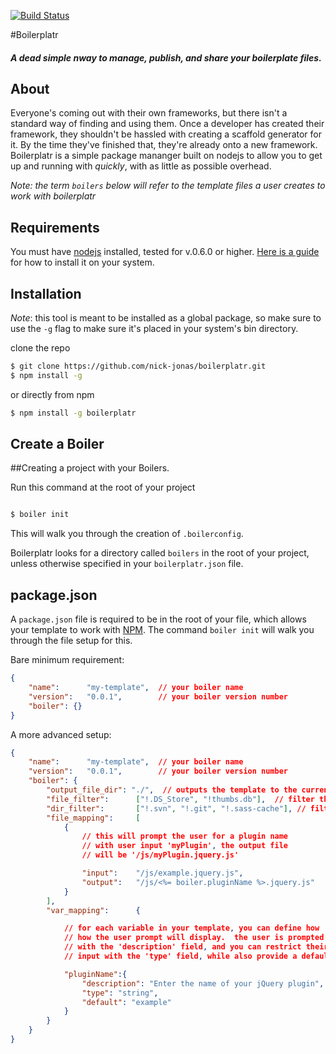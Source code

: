 [![Build Status](https://travis-ci.org/nick-jonas/boilerplatr.png?branch=master)](https://travis-ci.org/nick-jonas/boilerplatr)

#Boilerplatr

##### A dead simple nway to manage, publish, and share your boilerplate files.

## About

Everyone's coming out with their own frameworks, but there isn't a standard way of finding and using them.  Once a developer has created their framework, they shouldn't be hassled with creating a scaffold generator for it.  By the time they've finished that, they're already onto a new framework.  Boilerplatr is a simple package mananger built on nodejs to allow you to get up and running with *quickly*, with as little as possible overhead.

*Note: the term `boilers` below will refer to the template files a user creates to work with boilerplatr*

## Requirements

You must have [nodejs](http://nodejs.org/) installed, tested for v.0.6.0 or higher.  [Here is a guide](http://howtonode.org/how-to-install-nodejs) for how to install it on your system.

## Installation

*Note*: this tool is meant to be installed as a global package, so make sure to use the `-g` flag to make sure it's placed in your system's bin directory.

clone the repo

```bash
$ git clone https://github.com/nick-jonas/boilerplatr.git
$ npm install -g
```

or directly from npm


```bash
$ npm install -g boilerplatr
```

## Create a Boiler


##Creating a project with your Boilers.

Run this command at the root of your project

```bash

$ boiler init
```

This will walk you through the creation of `.boilerconfig`.

Boilerplatr looks for a directory called `boilers` in the root of your project, unless otherwise specified in your `boilerplatr.json` file.


package.json
----

A `package.json` file is required to be in the root of your file, which allows your template to work with [NPM](https://npmjs.org/).  The command `boiler init` will walk you through the file setup for this.

Bare minimum requirement:

```json
{
    "name":      "my-template",  // your boiler name
    "version":   "0.0.1",        // your boiler version number
    "boiler": {}
}
```


A more advanced setup:

```json
{
    "name":      "my-template",  // your boiler name
    "version":   "0.0.1",        // your boiler version number
    "boiler": {
        "output_file_dir": "./",  // outputs the template to the current directory
        "file_filter":      ["!.DS_Store", "!thumbs.db"],  // filter these files from output
        "dir_filter":       ["!.svn", "!.git", "!.sass-cache"], // filter these directories from output
        "file_mapping":     [
            {
                // this will prompt the user for a plugin name
                // with user input 'myPlugin', the output file
                // will be '/js/myPlugin.jquery.js'

                "input":    "/js/example.jquery.js",
                "output":   "/js/<%= boiler.pluginName %>.jquery.js"
            }
        ],
        "var_mapping":      {

            // for each variable in your template, you can define how
            // how the user prompt will display.  the user is prompted
            // with the 'description' field, and you can restrict their
            // input with the 'type' field, while also provide a default

            "pluginName":{
                "description": "Enter the name of your jQuery plugin",
                "type": "string",
                "default": "example"
            }
        }
    }
}
```
